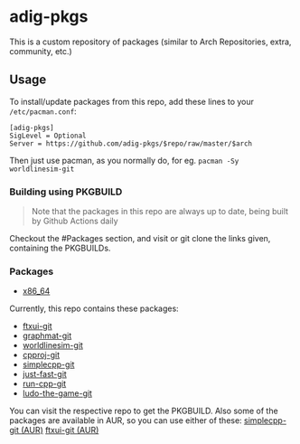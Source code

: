 # adig-pkgs

This is a custom repository of packages (similar to Arch Repositories, extra, community, etc.)

## Usage
To install/update packages from this repo, add these lines to your `/etc/pacman.conf`:

```
[adig-pkgs]
SigLevel = Optional
Server = https://github.com/adig-pkgs/$repo/raw/master/$arch
```

Then just use pacman, as you normally do, for eg. `pacman -Sy worldlinesim-git`

### Building using PKGBUILD

> Note that the packages in this repo are always up to date, being built by Github Actions daily

Checkout the #Packages section, and visit or git clone the links given, containing the PKGBUILDs.

### Packages

- [x86_64](https://github.com/adig-pkgs/adig-pkgs/tree/gh-pages/x86_64)

Currently, this repo contains these packages:

* [ftxui-git](https://github.com/adig-pkgs/ftxui-git)
* [graphmat-git](https://github.com/adig-pkgs/graphmat-git)
* [worldlinesim-git](https://github.com/adig-pkgs/worldlinesim-git)
* [cpproj-git](https://github.com/adig-pkgs/cpproj-git)
* [simplecpp-git](https://github.com/adig-pkgs/simplecpp-git)
* [just-fast-git](https://github.com/adig-pkgs/just-fast-git)
* [run-cpp-git](https://github.com/adig-pkgs/run-git)
* [ludo-the-game-git](https://github.com/adig-pkgs/ludo-the-game-git)

You can visit the respective repo to get the PKGBUILD.
Also some of the packages are available in AUR, so you can use either of these: [simplecpp-git (AUR)](https://aur.archlinux.org/packages/simplecpp-git/)
[ftxui-git (AUR)](https://aur.archlinux.org/packages/ftxui-git/)

